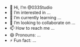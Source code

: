 - 👋 Hi, I’m @033Studio
- 👀 I’m interested in ...
- 🌱 I’m currently learning ...
- 💞️ I’m looking to collaborate on ...
- 📫 How to reach me ...
- 😄 Pronouns: ...
- ⚡ Fun fact: ...

<!---
033Studio/033Studio is a ✨ special ✨ repository because its `README.md` (this file) appears on your GitHub profile.
You can click the Preview link to take a look at your changes.
--->
